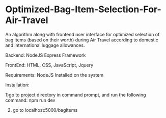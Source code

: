 # Optimized-Bag-Item-Selection-For-Air-Travel
An algorithm along with frontend user interface for optimized selection of bag items (based on their worth) during Air Travel according to domestic and international luggage allowances.

Backend:
NodeJS Express Framework

FrontEnd:
HTML, CSS, JavaScript, Jquery

Requirements:
NodeJS Installed on the system

Installation:

1)go to project directory in command prompt, and run the following command:
  npm run dev

2) go to localhost:5000/bagItems 




